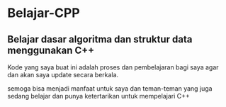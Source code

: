 # Belajar-CPP

## Belajar dasar algoritma dan struktur data menggunakan C++

Kode yang saya buat ini adalah proses dan pembelajaran bagi saya agar dan akan saya update secara berkala.

semoga bisa menjadi manfaat untuk saya dan teman-teman yang juga sedang belajar dan punya ketertarikan untuk mempelajari C++
